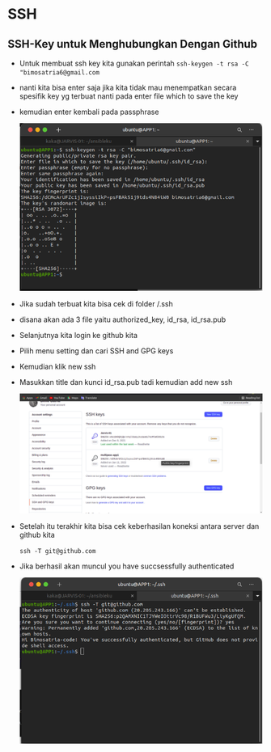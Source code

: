# SSH
## SSH-Key untuk Menghubungkan Dengan Github
 * Untuk membuat ssh key kita gunakan perintah `ssh-keygen -t rsa -C "bimosatria6@gmail.com`
 * nanti kita bisa enter saja jika kita tidak mau menempatkan secara spesifik key yg terbuat nanti pada enter file which to save the key
 * kemudian enter kembali pada passphrase

    ![gambar 1](assets/sshkey1.png)

 * Jika sudah terbuat kita bisa cek di folder /.ssh
 * disana akan ada 3 file yaitu authorized_key, id_rsa, id_rsa.pub
 * Selanjutnya kita login ke github kita
 * Pilih menu setting dan cari SSH and GPG keys
 * Kemudian klik new ssh
 * Masukkan title dan kunci id_rsa.pub tadi kemudian add new ssh

   ![gambar 2](assets/sshkey2.png)

 * Setelah itu terakhir kita bisa cek keberhasilan koneksi antara server dan github kita

    `ssh -T git@github.com`

 * Jika berhasil akan muncul you have succsessfully authenticated
   
   ![gambar 3](assets/sshkey3.png)
